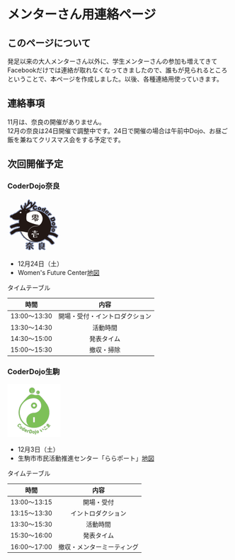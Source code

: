 # メンターさん用連絡ページ

## このページについて
発足以来の大人メンターさん以外に、学生メンターさんの参加も増えてきてFacebookだけでは連絡が取れなくなってきましたので、誰もが見られるところということで、本ページを作成しました。以後、各種連絡用使っていきます。

## 連絡事項
11月は、奈良の開催がありません。  
12月の奈良は24日開催で調整中です。24日で開催の場合は午前中Dojo、お昼ご飯を兼ねてクリスマス会をする予定です。

## 次回開催予定
### CoderDojo奈良
![CoderDojo奈良](icon_coderdojo_nara.png)

- 12月24日（土）
- Women's Future Center[地図](https://goo.gl/maps/aaGef3yemVw)

タイムテーブル

|時間|内容|
|:--:|:--:|
|13:00〜13:30|開場・受付・イントロダクション|
|13:30〜14:30|活動時間|
|14:30〜15:00|発表タイム|
|15:00〜15:30|撤収・掃除|

### CoderDojo生駒
![CoderDojo生駒](icon_coderdojo_ikoma.png)

- 12月3日（土）
- 生駒市市民活動推進センター「ららポート」[地図](https://goo.gl/maps/XzJa49bSmAw)

タイムテーブル

|時間|内容|
|:--:|:--:|
|13:00〜13:15|開場・受付|
|13:15〜13:30|イントロダクション|
|13:30〜15:30|活動時間|
|15:30〜16:00|発表タイム|
|16:00〜17:00|撤収・メンターミーティング|
